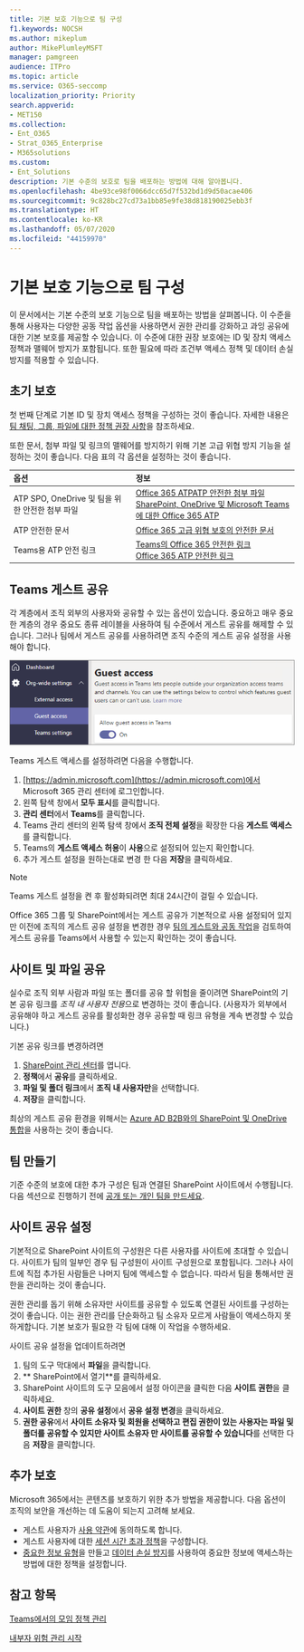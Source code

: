 ```yaml
---
title: 기본 보호 기능으로 팀 구성
f1.keywords: NOCSH
ms.author: mikeplum
author: MikePlumleyMSFT
manager: pamgreen
audience: ITPro
ms.topic: article
ms.service: O365-seccomp
localization_priority: Priority
search.appverid:
- MET150
ms.collection:
- Ent_O365
- Strat_O365_Enterprise
- M365solutions
ms.custom:
- Ent_Solutions
description: 기본 수준의 보호로 팀을 배포하는 방법에 대해 알아봅니다.
ms.openlocfilehash: 4be93ce98f0066dcc65d7f532bd1d9d50acae406
ms.sourcegitcommit: 9c828bc27cd73a1bb85e9fe38d818190025ebb3f
ms.translationtype: HT
ms.contentlocale: ko-KR
ms.lasthandoff: 05/07/2020
ms.locfileid: "44159970"
---
```

# <a name="configure-teams-with-baseline-protection"></a>기본 보호 기능으로 팀 구성

이 문서에서는 기본 수준의 보호 기능으로 팀을 배포하는 방법을 살펴봅니다. 이 수준을 통해 사용자는 다양한 공동 작업 옵션을 사용하면서 권한 관리를 강화하고 과잉 공유에 대한 기본 보호를 제공할 수 있습니다. 이 수준에 대한 권장 보호에는 ID 및 장치 액세스 정책과 맬웨어 방지가 포함됩니다. 또한 필요에 따라 조건부 액세스 정책 및 데이터 손실 방지를 적용할 수 있습니다.

## <a name="initial-protections"></a>초기 보호

첫 번째 단계로 기본 ID 및 장치 액세스 정책을 구성하는 것이 좋습니다. 자세한 내용은 [팀 채팅, 그룹, 파일에 대한 정책 권장 사항](https://docs.microsoft.com/microsoft-365/enterprise/teams-access-policies)을 참조하세요.

또한 문서, 첨부 파일 및 링크의 맬웨어를 방지하기 위해 기본 고급 위협 방지 기능을 설정하는 것이 좋습니다. 다음 표의 각 옵션을 설정하는 것이 좋습니다.

|옵션|정보|
|:------|:-----------|
|ATP SPO, OneDrive 및 팀을 위한 안전한 첨부 파일|[Office 365 ATPATP 안전한 첨부 파일](https://docs.microsoft.com/microsoft-365/security/office-365-security/atp-safe-attachments)<br>[SharePoint, OneDrive 및 Microsoft Teams에 대한 Office 365 ATP](https://docs.microsoft.com/microsoft-365/security/office-365-security/atp-for-spo-odb-and-teams)|
|ATP 안전한 문서|[Office 365 고급 위협 보호의 안전한 문서](https://docs.microsoft.com/microsoft-365/security/office-365-security/safe-docs)|
|Teams용 ATP 안전 링크|[Teams의 Office 365 안전한 링크](https://docs.microsoft.com/microsoft-365/security/office-365-security/atp-safe-links-for-teams)<br>[Office 365 ATP 안전한 링크](https://docs.microsoft.com/microsoft-365/security/office-365-security/atp-safe-links)|

## <a name="teams-guest-sharing"></a>Teams 게스트 공유

각 계층에서 조직 외부의 사용자와 공유할 수 있는 옵션이 있습니다. 중요하고 매우 중요한 계층의 경우 중요도 종류 레이블을 사용하여 팀 수준에서 게스트 공유를 해제할 수 있습니다. 그러나 팀에서 게스트 공유를 사용하려면 조직 수준의 게스트 공유 설정을 사용해야 합니다.

![Teams의 게스트 액세스 토글의 스크린샷](../media/teams-guest-access-toggle-on.png)

Teams 게스트 액세스를 설정하려면 다음을 수행합니다.

1. [https://admin.microsoft.com](https://admin.microsoft.com)에서 Microsoft 365 관리 센터에 로그인합니다.
2. 왼쪽 탐색 창에서 **모두 표시**를 클릭합니다.
3. **관리 센터**에서 **Teams**를 클릭합니다.
4. Teams 관리 센터의 왼쪽 탐색 창에서 **조직 전체 설정**을 확장한 다음 **게스트 액세스**를 클릭합니다.
5. Teams의 **게스트 액세스 허용**이 **사용**으로 설정되어 있는지 확인합니다.
6. 추가 게스트 설정을 원하는대로 변경 한 다음 **저장**을 클릭하세요.

> [!NOTE]
> Teams 게스트 설정을 켠 후 활성화되려면 최대 24시간이 걸릴 수 있습니다.

Office 365 그룹 ​​및 SharePoint에서는 게스트 공유가 기본적으로 사용 설정되어 있지만 이전에 조직의 게스트 공유 설정을 변경한 경우 [팀의 게스트와 공동 작업](https://docs.microsoft.com/microsoft-365/solutions/collaborate-as-team)을 검토하여 게스트 공유를 Teams에서 사용할 수 있는지 확인하는 것이 좋습니다.

## <a name="site-and-file-sharing"></a>사이트 및 파일 공유

실수로 조직 외부 사람과 파일 또는 폴더를 공유 할 위험을 줄이려면 SharePoint의 기본 공유 링크를 *조직 내 사용자 전용*으로 변경하는 것이 좋습니다. (사용자가 외부에서 공유해야 하고 게스트 공유를 활성화한 경우 공유할 때 링크 유형을 계속 변경할 수 있습니다.)

기본 공유 링크를 변경하려면
1. [SharePoint 관리 센터](https://admin.microsoft.com/sharepoint)를 엽니다.
2. **정책**에서 **공유**를 클릭하세요.
3. **파일 및 폴더 링크**에서 **조직 내 사용자만**을 선택합니다.
4. **저장**을 클릭합니다.

최상의 게스트 공유 환경을 위해서는 [Azure AD B2B와의 SharePoint 및 OneDrive 통합](https://docs.microsoft.com/sharepoint/sharepoint-azureb2b-integration-preview)을 사용하는 것이 좋습니다.

## <a name="create-a-team"></a>팀 만들기

기준 수준의 보호에 대한 추가 구성은 팀과 연결된 SharePoint 사이트에서 수행됩니다. 다음 섹션으로 진행하기 전에 [공개 또는 개인 팀을 만드세요](https://support.office.com/article/174adf5f-846b-4780-b765-de1a0a737e2b).

## <a name="site-sharing-settings"></a>사이트 공유 설정

기본적으로 SharePoint 사이트의 구성원은 다른 사용자를 사이트에 초대할 수 있습니다. 사이트가 팀의 일부인 경우 팀 구성원이 사이트 구성원으로 포함됩니다. 그러나 사이트에 직접 추가된 사람들은 나머지 팀에 액세스할 수 없습니다. 따라서 팀을 통해서만 권한을 관리하는 것이 좋습니다.

권한 관리를 돕기 위해 소유자만 사이트를 공유할 수 있도록 연결된 사이트를 구성하는 것이 좋습니다. 이는 권한 관리를 단순화하고 팀 소유자 모르게 사람들이 액세스하지 못하게합니다. 기본 보호가 필요한 각 팀에 대해 이 작업을 수행하세요.

사이트 공유 설정을 업데이트하려면
1. 팀의 도구 막대에서 **파일**을 클릭합니다.
2. ** SharePoint에서 열기**를 클릭하세요.
3. SharePoint 사이트의 도구 모음에서 설정 아이콘을 클릭한 다음 **사이트 권한**을 클릭하세요.
4. **사이트 권한** 창의 **공유 설정**에서 **공유 설정 변경**을 클릭하세요.
5. **권한 공유**에서 **사이트 소유자 및 회원을 선택하고 편집 권한이 있는 사용자는 파일 및 폴더를 공유할 수 있지만 사이트 소유자 만 사이트를 공유할 수 있습니다**를 선택한 다음 **저장**을 클릭합니다.

## <a name="additional-protections"></a>추가 보호

Microsoft 365에서는 콘텐츠를 보호하기 위한 추가 방법을 제공합니다. 다음 옵션이 조직의 보안을 개선하는 데 도움이 되는지 고려해 보세요.

- 게스트 사용자가 [사용 약관](https://docs.microsoft.com/azure/active-directory/conditional-access/terms-of-use)에 동의하도록 합니다.
- 게스트 사용자에 대한 [세션 시간 초과 정책](https://docs.microsoft.com/azure/active-directory/conditional-access/howto-conditional-access-session-lifetime)을 구성합니다.
- [중요한 정보 유형](https://docs.microsoft.com/microsoft-365/compliance/custom-sensitive-info-types)을 만들고 [데이터 손실 방지](https://docs.microsoft.com/microsoft-365/compliance/data-loss-prevention-policies)를 사용하여 중요한 정보에 액세스하는 방법에 대한 정책을 설정합니다.

## <a name="see-also"></a>참고 항목

[Teams에서의 모임 정책 관리](https://docs.microsoft.com/microsoftteams/meeting-policies-in-teams)

[내부자 위험 관리 시작](https://docs.microsoft.com/microsoft-365/compliance/insider-risk-management-configure)
